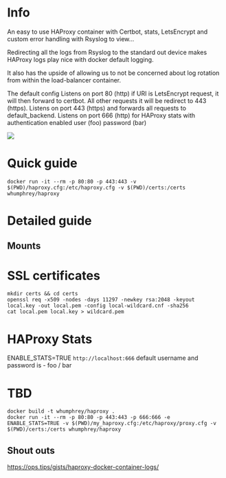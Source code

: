 # Info
An easy to use HAProxy container with Certbot, stats, LetsEncrypt and custom error handling with Rsyslog to view...

Redirecting all the logs from Rsyslog to the standard out device makes HAProxy logs play nice with docker default logging.

It also has the upside of allowing us to not be concerned about log rotation from within the load-balancer container.

The default config
Listens on port 80 (http) if URI is LetsEncrypt request, it will then forward to certbot. All other requests it will be redirect to 443 (https).
Listens on port 443 (https) and forwards all requests to default_backend.
Listens on port 666 (http) for HAProxy stats with authentication enabled user (foo) password (bar)

![](https://i.imgur.com/G7k8Ce3.png)

# Quick guide
```
docker run -it --rm -p 80:80 -p 443:443 -v $(PWD)/haproxy.cfg:/etc/haproxy.cfg -v $(PWD)/certs:/certs whumphrey/haproxy
```
# Detailed guide
## Mounts
# SSL certificates
```
mkdir certs && cd certs
openssl req -x509 -nodes -days 11297 -newkey rsa:2048 -keyout local.key -out local.pem -config local-wildcard.cnf -sha256
cat local.pem local.key > wildcard.pem
```
# HAProxy Stats
ENABLE_STATS=TRUE
```http://localhost:666```
default username and password is - foo / bar

# TBD
```
docker build -t whumphrey/haproxy .
docker run -it --rm -p 80:80 -p 443:443 -p 666:666 -e ENABLE_STATS=TRUE -v $(PWD)/my_haproxy.cfg:/etc/haproxy/proxy.cfg -v $(PWD)/certs:/certs whumphrey/haproxy
```

## Shout outs
https://ops.tips/gists/haproxy-docker-container-logs/
